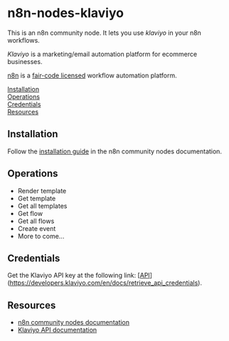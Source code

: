 # n8n-nodes-klaviyo

This is an n8n community node. It lets you use _klaviyo_ in your n8n workflows.

_Klaviyo_ is a marketing/email automation platform for ecommerce businesses.

[n8n](https://n8n.io/) is a [fair-code licensed](https://docs.n8n.io/reference/license/) workflow automation platform.

[Installation](#installation)  
[Operations](#operations)  
[Credentials](#credentials)  <!-- delete if no auth needed -->  
[Resources](#resources)  

## Installation

Follow the [installation guide](https://docs.n8n.io/integrations/community-nodes/installation/) in the n8n community nodes documentation.

## Operations

- Render template
- Get template
- Get all templates
- Get flow
- Get all flows
- Create event
- More to come...

## Credentials

Get the Klaviyo API key at the following link: [[API](https://developers.klaviyo.com/en/docs/retrieve_api_credentials)](https://developers.klaviyo.com/en/docs/retrieve_api_credentials).

## Resources

- [n8n community nodes documentation](https://docs.n8n.io/integrations/community-nodes/)
- [Klaviyo API documentation](https://developers.klaviyo.com/reference)
